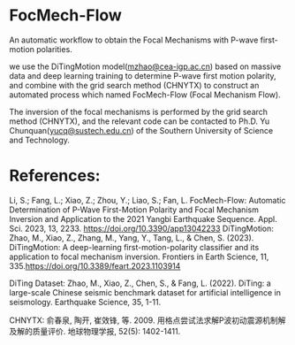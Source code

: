 # FocMech-Flow
An automatic workflow to obtain the Focal Mechanisms with P-wave first-motion polarities.

we use the DiTingMotion model(mzhao@cea-igp.ac.cn) based on massive data and deep learning training to determine P-wave first motion polarity, and combine with the grid search method (CHNYTX) to construct an automated process which named FocMech-Flow (Focal Mechanism Flow).

The inversion of the focal mechanisms is performed by the grid search method (CHNYTX), and the relevant code can be contacted to Ph.D. Yu Chunquan(yucq@sustech.edu.cn) of the Southern University of Science and Technology.


# References:
Li, S.; Fang, L.; Xiao, Z.; Zhou, Y.; Liao, S.; Fan, L. FocMech-Flow: Automatic Determination of P-Wave First-Motion Polarity and Focal Mechanism Inversion and Application to the 2021 Yangbi Earthquake Sequence. Appl. Sci. 2023, 13, 2233. https://doi.org/10.3390/app13042233
DiTingMotion:
Zhao, M., Xiao, Z., Zhang, M., Yang, Y., Tang, L., & Chen, S. (2023). DiTingMotion: A deep-learning first-motion-polarity classifier and its application to focal mechanism inversion. Frontiers in Earth Science, 11, 335.https://doi.org/10.3389/feart.2023.1103914

DiTing Dataset:
Zhao, M., Xiao, Z., Chen, S., & Fang, L. (2022). DiTing: a large-scale Chinese seismic benchmark dataset for artificial intelligence in seismology. Earthquake Science, 35, 1-11.

CHNYTX:
俞春泉, 陶开, 崔效锋, 等. 2009. 用格点尝试法求解P波初动震源机制解及解的质量评价. 地球物理学报, 52(5): 1402-1411.
